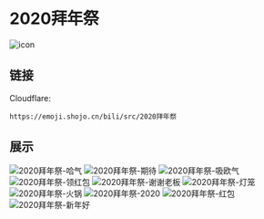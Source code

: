 # 2020拜年祭
![icon](https://emoji.shojo.cn/bili/src/2020拜年祭/icon.png)
## 链接
Cloudflare:
```
https://emoji.shojo.cn/bili/src/2020拜年祭
```
## 展示
![2020拜年祭-哈气](https://emoji.shojo.cn/bili/src/2020拜年祭/2020拜年祭-哈气.png)
![2020拜年祭-期待](https://emoji.shojo.cn/bili/src/2020拜年祭/2020拜年祭-期待.png)
![2020拜年祭-吸欧气](https://emoji.shojo.cn/bili/src/2020拜年祭/2020拜年祭-吸欧气.png)
![2020拜年祭-领红包](https://emoji.shojo.cn/bili/src/2020拜年祭/2020拜年祭-领红包.png)
![2020拜年祭-谢谢老板](https://emoji.shojo.cn/bili/src/2020拜年祭/2020拜年祭-谢谢老板.png)
![2020拜年祭-灯笼](https://emoji.shojo.cn/bili/src/2020拜年祭/2020拜年祭-灯笼.png)
![2020拜年祭-火锅](https://emoji.shojo.cn/bili/src/2020拜年祭/2020拜年祭-火锅.png)
![2020拜年祭-2020](https://emoji.shojo.cn/bili/src/2020拜年祭/2020拜年祭-2020.png)
![2020拜年祭-红包](https://emoji.shojo.cn/bili/src/2020拜年祭/2020拜年祭-红包.png)
![2020拜年祭-新年好](https://emoji.shojo.cn/bili/src/2020拜年祭/2020拜年祭-新年好.png)
